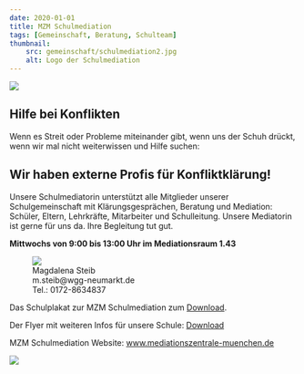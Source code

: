 ```yaml
---
date: 2020-01-01
title: MZM Schulmediation
tags: [Gemeinschaft, Beratung, Schulteam]
thumbnail: 
    src: gemeinschaft/schulmediation2.jpg
    alt: Logo der Schulmediation
---
```


<img src="/images/gemeinschaft/schulmediation2.jpg">


<h2>Hilfe bei Konflikten</h2>

<p>Wenn es Streit oder Probleme miteinander gibt,
    wenn uns der Schuh drückt,
    wenn wir mal nicht weiterwissen und Hilfe suchen:
</p>

<h2>Wir haben externe Profis für Konfliktklärung!</h2>

<p>Unsere Schulmediatorin unterstützt alle Mitglieder unserer Schulgemeinschaft
    mit Klärungsgesprächen, Beratung und Mediation: Schüler, Eltern, Lehrkräfte, Mitarbeiter und Schulleitung. Unsere Mediatorin ist gerne für uns da. Ihre Begleitung tut gut.
</p>

<strong>Mittwochs von 9:00 bis 13:00 Uhr im Mediationsraum 1.43</strong>

<figure>
    <img src="/images/gemeinschaft/magdalena_steib.jpg">
    <figcaption>Magdalena Steib<br>
    m.steib@wgg-neumarkt.de<br>
    Tel.: 0172-8634837</figcaption>
</figure>

<p>Das Schulplakat zur MZM Schulmediation zum <a href="/documents/plakat_schulmediation.pdf" target = "_blank">Download</a>.</p>
<p>Der Flyer mit weiteren Infos für unsere Schule: <a href="/documents/flyer_schulmediation.pdf" target = "_blank">Download</a></p>
<p>MZM Schulmediation Website: <a href="https://www.mediationszentrale-muenchen.de/" target="_blank">www.mediationszentrale-muenchen.de</a></p>

<img src="/images/gemeinschaft/schulmediation.jpg">
